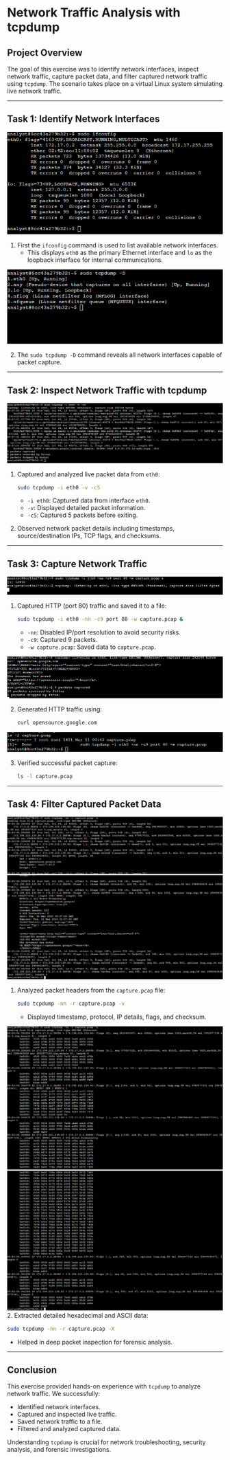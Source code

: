 # **Network Traffic Analysis with tcpdump**

## **Project Overview**
The goal of this exercise was to identify network interfaces, inspect network traffic, capture packet data, and filter captured network traffic using `tcpdump`. The scenario takes place on a virtual Linux system simulating live network traffic.

---

## **Task 1: Identify Network Interfaces**
![Alt Text](PKT%201.png)
1. First the `ifconfig` command is used to list available network interfaces.
   - This displays `eth0` as the primary Ethernet interface and `lo` as the loopback interface 
 for internal communications.

![Alt Text](PKT%202.png)

2.  The `sudo tcpdump -D` command reveals all network interfaces capable of packet capture.


---

## **Task 2: Inspect Network Traffic with tcpdump**
![Alt Text](PKT%203.png)
1. Captured and analyzed live packet data from `eth0`:
   ```bash
   sudo tcpdump -i eth0 -v -c5
   ```
   - `-i eth0`: Captured data from interface `eth0`.
   - `-v`: Displayed detailed packet information.
   - `-c5`: Captured 5 packets before exiting.

2. Observed network packet details including timestamps, source/destination IPs, TCP flags, and checksums.

---

## **Task 3: Capture Network Traffic**
![Alt Text](PKT%204.png)
1. Captured HTTP (port 80) traffic and saved it to a file:
   ```bash
   sudo tcpdump -i eth0 -nn -c9 port 80 -w capture.pcap &
   ```
   - `-nn`: Disabled IP/port resolution to avoid security risks.
   - `-c9`: Captured 9 packets.
   - `-w capture.pcap`: Saved data to `capture.pcap`.

![Alt Text](PKT%205.png)

2. Generated HTTP traffic using:
   ```bash
   curl opensource.google.com
   ```
![Alt Text](PKT%206.png)

3. Verified successful packet capture:
   ```bash
   ls -l capture.pcap
   ```

---

## **Task 4: Filter Captured Packet Data**
![Alt Text](PKT%207.png)
![Alt Text](PKT%207-2.png)
1. Analyzed packet headers from the `capture.pcap` file:
   ```bash
   sudo tcpdump -nn -r capture.pcap -v
   ```
   - Displayed timestamp, protocol, IP details, flags, and checksum.

![Alt Text](PKT%208.png)
![Alt Text](PKT%208-2.png)
2. Extracted detailed hexadecimal and ASCII data:
   ```bash
   sudo tcpdump -nn -r capture.pcap -X
   ```
   - Helped in deep packet inspection for forensic analysis.

---

## **Conclusion**
This exercise provided hands-on experience with `tcpdump` to analyze network traffic. We successfully:
- Identified network interfaces.
- Captured and inspected live traffic.
- Saved network traffic to a file.
- Filtered and analyzed captured data.

Understanding `tcpdump` is crucial for network troubleshooting, security analysis, and forensic investigations.

